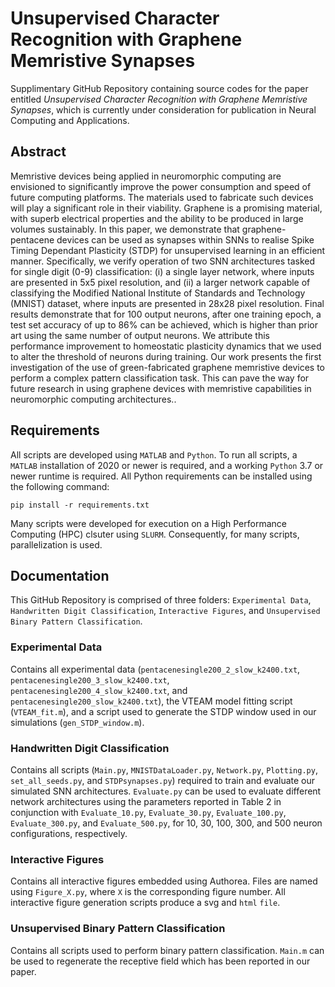 # Unsupervised Character Recognition with Graphene Memristive Synapses
Supplimentary GitHub Repository containing source codes for the paper entitled *Unsupervised Character Recognition with Graphene Memristive Synapses*, which is currently under consideration for publication in Neural Computing and Applications.

## Abstract
Memristive devices being applied in neuromorphic computing are envisioned to significantly improve the power consumption and
speed of future computing platforms. The materials used to fabricate such devices will play a significant role in their viability.
Graphene is a promising material, with superb electrical properties and the ability to be produced in large volumes sustainably. In
this paper, we demonstrate that graphene-pentacene devices can be used as synapses within SNNs to realise Spike Timing Dependant
Plasticity (STDP) for unsupervised learning in an efficient manner. Specifically, we verify operation of two SNN architectures tasked for
single digit (0-9) classification: (i) a single layer network, where inputs are presented in 5x5 pixel resolution, and (ii) a larger network
capable of classifying the Modified National Institute of Standards and Technology (MNIST) dataset, where inputs are presented in
28x28 pixel resolution. Final results demonstrate that for 100 output neurons, after one training epoch, a test set accuracy of up
to 86% can be achieved, which is higher than prior art using the same number of output neurons. We attribute this performance
improvement to homeostatic plasticity dynamics that we used to alter the threshold of neurons during training. Our work presents the
first investigation of the use of green-fabricated graphene memristive devices to perform a complex pattern classification task. This
can pave the way for future research in using graphene devices with memristive capabilities in neuromorphic computing architectures..

## Requirements
All scripts are developed using `MATLAB` and `Python`. To run all scripts, a `MATLAB` installation of 2020 or newer is required, and a working `Python` 3.7 or newer runtime is required.
All Python requirements can be installed using the following command:

```
pip install -r requirements.txt
```

Many scripts were developed for execution on a High Performance Computing (HPC) clsuter using `SLURM`. Consequently, for many scripts, parallelization is used.

## Documentation
This GitHub Repository is comprised of three folders: `Experimental Data`, `Handwritten Digit Classification`, `Interactive Figures`, and `Unsupervised Binary Pattern Classification`.

### Experimental Data
Contains all experimental data (`pentacenesingle200_2_slow_k2400.txt`, `pentacenesingle200_3_slow_k2400.txt`, `pentacenesingle200_4_slow_k2400.txt`, and `pentacenesingle200_slow_k2400.txt`), the VTEAM model fitting script (`VTEAM_fit.m`), and a script used to generate the STDP window used in our simulations (`gen_STDP_window.m`).

### Handwritten Digit Classification
Contains all scripts (`Main.py`, `MNISTDataLoader.py`, `Network.py`, `Plotting.py`, `set_all_seeds.py`, and `STDPsynapses.py`) required to train and evaluate our simulated SNN architectures. `Evaluate.py` can be used to evaluate different network architectures using the parameters reported in Table 2 in conjunction with `Evaluate_10.py`, `Evaluate_30.py`, `Evaluate_100.py`, `Evaluate_300.py`, and `Evaluate_500.py`, for 10, 30, 100, 300, and 500 neuron configurations, respectively.

### Interactive Figures
Contains all interactive figures embedded using Authorea. Files are named using `Figure_X.py`, where `X` is the corresponding figure number. All interactive figure generation scripts produce a svg and `html` `file`.

### Unsupervised Binary Pattern Classification
Contains all scripts used to perform binary pattern classification. `Main.m` can be used to regenerate the receptive field which has been reported in our paper.
